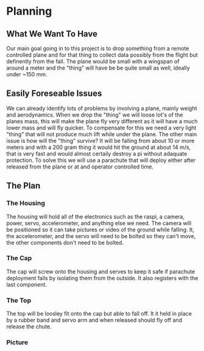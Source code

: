 # Planning

## What We Want To Have
  Our main goal going in to this project is to drop something from a remote controlled plane and for that thing to collect data possibly from the flight but definently from the fall. The plane would be small with a wingspan of around a meter and the "thing" will have be be quite small as well, ideally under ~150 mm. 

## Easily Foreseable Issues
  We can already identify lots of problems by involving a plane, mainly weight and aerodynamics. When we drop the "thing" we will loose lot's of the planes mass, this will make the plane fly very different as it will have a much lower mass and will fly quicker. To compensate for this we need a very light "thing" that will not produce much lift while under the plane. 
  The other main issue is how will the "thing" survive? It will be falling from about 10 or more meters and with a 200 gram thing it would hit the ground at about 14 m/s, that is very fast and would almost certaily destroy a pi without adaquate protection. To solve this we will use a parachute that will deploy either after released from the plane or at and operator controlled time. 

## The Plan
### The Housing
The housing will hold all of the electronics such as the raspi, a camera, power, servo, accelerometer, and anything else we need. The camera will be positioned so it can take pictures or video of the ground while falling. It, the accelerometer, and the servo will need to be bolted so they can't move, the other components don't need to be bolted. 
### The Cap
The cap will screw onto the housing and serves to keep it safe if parachute deployment fails by isolating them from the outside. It also registers with the last component. 
### The Top
The top will be loosley fit onto the cap but able to fall off. It it held in place by a rubber band and servo arm and when released should fly off and release the chute. 
### Picture
[](https://github.com/vwellmo57/Plane-Emitted-Data-Obtainer/blob/main/Planning/Media/whiteboardPlane.jpg)
